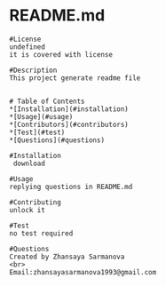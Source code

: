 # README.md
    #License
    undefined
    it is covered with license
     
    #Description
    This project generate readme file


    # Table of Contents
    *[Installation](#installation)
    *[Usage](#usage)
    *[Contributors](#contributors)
    *[Test](#test)
    *[Questions](#questions)

    #Installation
     download 

    #Usage
    replying questions in README.md 

    #Contributing
    unlock it 

    #Test
    no test required 

    #Questions
    Created by Zhansaya Sarmanova
    <br>
    Email:zhansayasarmanova1993@gmail.com
    